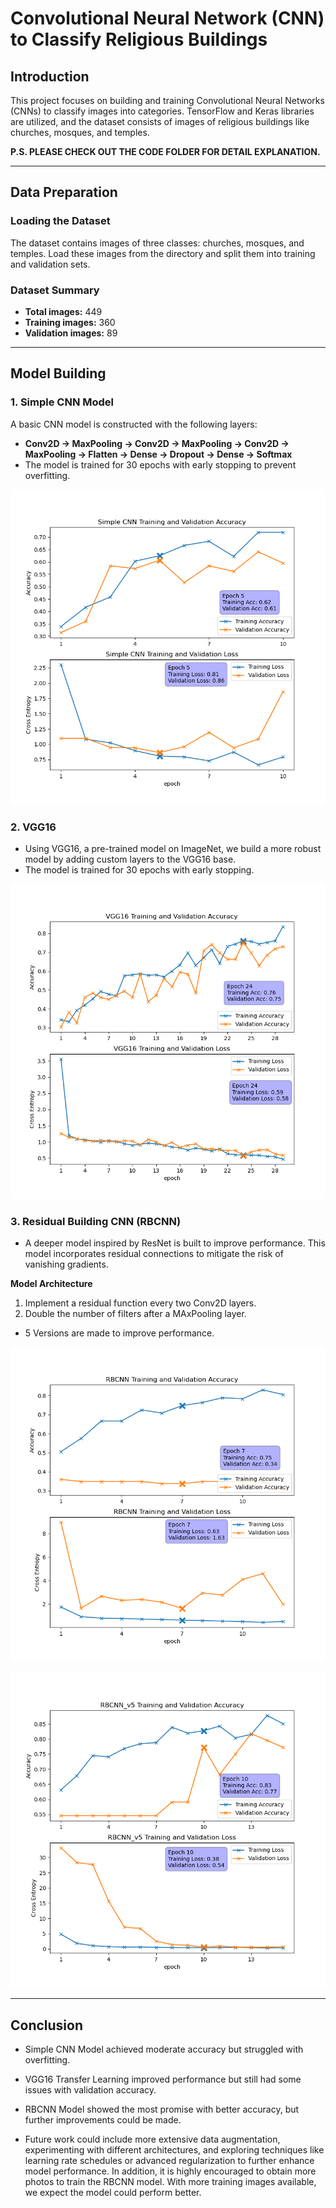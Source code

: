 # Convolutional Neural Network (CNN) to Classify Religious Buildings

## Introduction

This project focuses on building and training Convolutional Neural Networks (CNNs) to classify images into categories. TensorFlow and Keras libraries are utilized, and the dataset consists of images of religious buildings like churches, mosques, and temples.

**P.S. PLEASE CHECK OUT THE CODE FOLDER FOR DETAIL EXPLANATION.**

---

## Data Preparation

### Loading the Dataset

The dataset contains images of three classes: churches, mosques, and temples. Load these images from the directory and split them into training and validation sets.

### Dataset Summary
- **Total images:** 449
- **Training images:** 360
- **Validation images:** 89

---

## Model Building

### 1. **Simple CNN Model**

A basic CNN model is constructed with the following layers:
- **Conv2D -> MaxPooling -> Conv2D -> MaxPooling -> Conv2D -> MaxPooling -> Flatten -> Dense -> Dropout -> Dense -> Softmax**
- The model is trained for 30 epochs with early stopping to prevent overfitting.

![simple_acc_loss](img/simple_acc_loss.png)

### 2. **VGG16**
- Using VGG16, a pre-trained model on ImageNet, we build a more robust model by adding custom layers to the VGG16 base.
- The model is trained for 30 epochs with early stopping.

![vgg16](img/vgg16.png)

### 3. **Residual Building CNN (RBCNN)**

- A deeper model inspired by ResNet is built to improve performance. This model incorporates residual connections to mitigate the risk of vanishing gradients.

**Model Architecture**
1. Implement a residual function every  two Conv2D layers.
2. Double the number of filters after a MAxPooling layer.

- 5 Versions are made to improve performance.

![v1](img/v1.png)

![v5](img/v5.png)

---

## Conclusion

- Simple CNN Model achieved moderate accuracy but struggled with overfitting.
- VGG16 Transfer Learning improved performance but still had some issues with validation accuracy.
- RBCNN Model showed the most promise with better accuracy, but further improvements could be made.

- Future work could include more extensive data augmentation, experimenting with different architectures, and exploring techniques like learning rate schedules or advanced regularization to further enhance model performance. In addition, it is highly encouraged to obtain more photos to train the RBCNN model. With more training images available, we expect the model could perform better.


